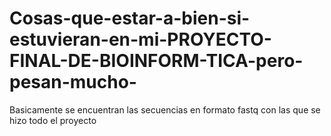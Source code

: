 # Cosas-que-estar-a-bien-si-estuvieran-en-mi-PROYECTO-FINAL-DE-BIOINFORM-TICA-pero-pesan-mucho-

Basicamente se encuentran las secuencias en formato fastq con las que se hizo todo el proyecto

